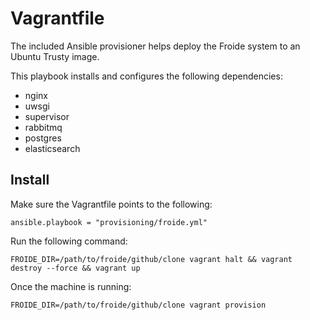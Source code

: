 Vagrantfile
===========

The included Ansible provisioner helps deploy the Froide system to an Ubuntu
Trusty image.

This playbook installs and configures the following dependencies:

* nginx
* uwsgi
* supervisor
* rabbitmq
* postgres
* elasticsearch

Install
-------

Make sure the Vagrantfile points to the following:

`ansible.playbook = "provisioning/froide.yml"`

Run the following command:

`FROIDE_DIR=/path/to/froide/github/clone vagrant halt && vagrant destroy --force && vagrant up`

Once the machine is running:

`FROIDE_DIR=/path/to/froide/github/clone vagrant provision`
